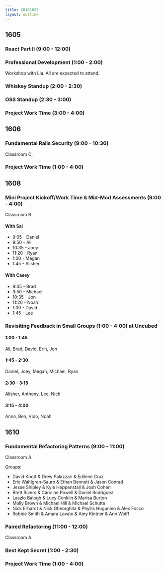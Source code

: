 ```yaml
---
title: 20161025
layout: outline
---
```


## 1605

### React Part II (9:00 - 12:00)

### Professional Development (1:00 - 2:00)

Workshop with Lia. All are expected to attend.

### Whiskey Standup (2:00 - 2:30)

### OSS Standup (2:30 - 3:00)

### Project Work Time (3:00 - 4:00)


## 1606

### Fundamental Rails Security (9:00 - 10:30)

Classroom C.

### Project Work Time (1:00 - 4:00)


## 1608

### Mini Project Kickoff/Work Time & Mid-Mod Assessments (9:00 - 4:00)

Classroom B

#### With Sal

* 9:05 - Daniel
* 9:50 - Ali
* 10:35 - Joey
* 11:20 - Ryan
* 1:00 - Megan
* 1:45 - Alisher

#### With Casey

* 9:05 - Brad
* 9:50 - Michael
* 10:35 - Jon
* 11:20 - Noah
* 1:00 - David
* 1:45 - Lee

### Revisiting Feedback in Small Groups (1:00 - 4:00) at Uncubed

#### 1:00 - 1:45
Ali, Brad, David, Erin, Jon

#### 1:45 - 2:30
Daniel, Joey, Megan, Michael, Ryan

#### 2:30 - 3:15
Alisher, Anthony, Lee, Nick

#### 3:15 - 4:00
Anna, Ben, Vido, Noah

## 1610

### Fundamental Refactoring Patterns (9:00 - 11:00)

Classroom A.

Groups:

* David Knott & Drew Palazzari & Edilene Cruz
* Eric Wahlgren-Sauro & Ethan Bennett & Jason Conrad
* Jesse Shipley & Kyle Heppenstall & Josh Cohen
* Brett Rivers & Caroline Powell & Daniel Rodriguez
* Laszlo Balogh & Lucy Conklin & Marisa Burton
* Molly Brown & Michael Hill & Michael Schutte
* Nick Erhardt & Nick Gheorghita & Phyllis Hugunien & Alex Fosco
* Robbie Smith & Amara Lovato & Amy Kintner & Ann Wolff

### Paired Refactoring (11:00 - 12:00)

Classroom A.

### Best Kept Secret (1:00 - 2:30)

### Project Work Time (1:00 - 4:00)
